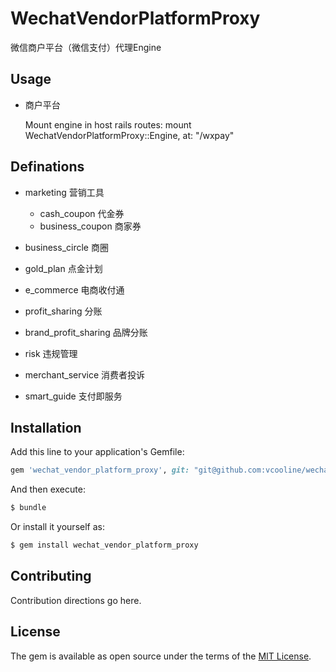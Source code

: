 # WechatVendorPlatformProxy
微信商户平台（微信支付）代理Engine

## Usage

* 商户平台

    Mount engine in host rails routes: mount WechatVendorPlatformProxy::Engine, at: "/wxpay"

## Definations

* marketing 营销工具

    * cash_coupon 代金券
    * business_coupon 商家券

* business_circle 商圈

* gold_plan 点金计划

* e_commerce 电商收付通

* profit_sharing 分账

* brand_profit_sharing 品牌分账

* risk 违规管理

* merchant_service 消费者投诉

* smart_guide 支付即服务

## Installation
Add this line to your application's Gemfile:

```ruby
gem 'wechat_vendor_platform_proxy', git: "git@github.com:vcooline/wechat_vendor_platform_proxy.git", branch: "master"
```

And then execute:
```bash
$ bundle
```

Or install it yourself as:
```bash
$ gem install wechat_vendor_platform_proxy
```

## Contributing
Contribution directions go here.

## License
The gem is available as open source under the terms of the [MIT License](https://opensource.org/licenses/MIT).
